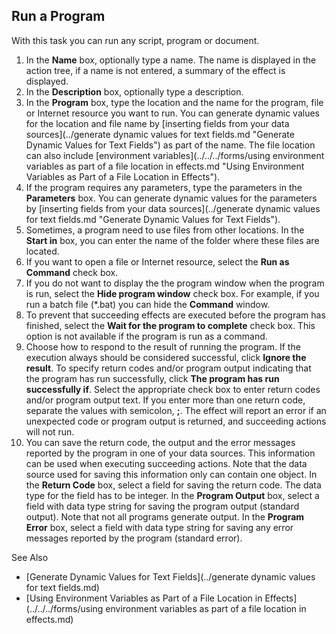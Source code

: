 ## Run a Program

With this task you can run any script, program or document.

1.  In the **Name** box, optionally type a name. The name is displayed in the action tree, if a name is not entered, a summary of the effect is displayed.
2.  In the **Description** box, optionally type a description.
3.  In the **Program** box, type the location and the name for the program, file or Internet resource you want to run. You can generate dynamic values for the location and file name by [inserting fields from your data sources](../generate dynamic values for text fields.md "Generate Dynamic Values for Text Fields") as part of the name. The file location can also include [environment variables](../../../forms/using environment variables as part of a file location in effects.md "Using Environment Variables as Part of a File Location in Effects").
4.  If the program requires any parameters, type the parameters in the **Parameters** box. You can generate dynamic values for the parameters by [inserting fields from your data sources](../generate dynamic values for text fields.md "Generate Dynamic Values for Text Fields").
5.  Sometimes, a program need to use files from other locations. In the **Start in** box, you can enter the name of the folder where these files are located.
6.  If you want to open a file or Internet resource, select the **Run as Command** check box.
7.  If you do not want to display the the program window when the program is run, select the **Hide program window** check box. For example, if you run a batch file (*.bat) you can hide the **Command** window.
8.  To prevent that succeeding effects are executed before the program has finished, select the **Wait for the program to complete** check box. This option is not available if the program is run as a command.
9.  Choose how to respond to the result of running the program. If the execution always should be considered successful, click **Ignore the result**. To specify return codes and/or program output indicating that the program has run successfully, click **The program has run successfully if**. Select the appropriate check box to enter return codes and/or program output text. If you enter more than one return code, separate the values with semicolon, **;**. The effect will report an error if an unexpected code or program output is returned, and succeeding actions will not run.
10.  You can save the return code, the output and the error messages reported by the program in one of your data sources. This information can be used when executing succeeding actions. Note that the data source used for saving this information only can contain one object. In the **Return Code** box, select a field for saving the return code. The data type for the field has to be integer. In the **Program Output** box, select a field with data type string for saving the program output (standard output). Note that not all programs generate output. In the **Program Error** box, select a field with data type string for saving any error messages reported by the program (standard error).

See Also

*   [Generate Dynamic Values for Text Fields](../generate dynamic values for text fields.md)
*   [Using Environment Variables as Part of a File Location in Effects](../../../forms/using environment variables as part of a file location in effects.md)